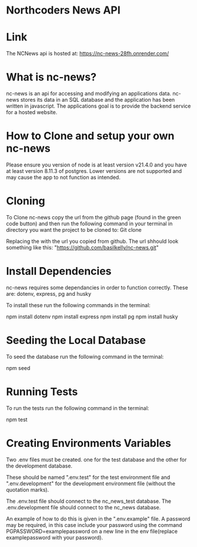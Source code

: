 # Northcoders News API

# Link
The NCNews api is hosted at: https://nc-news-28fh.onrender.com/

# What is nc-news?

nc-news is an api for accessing and modifying an applications data. nc-news stores its data in an SQL database and the application has been written in javascript. The applications goal is to provide the backend service for a hosted website.

# How to Clone and setup your own nc-news
Please ensure you version of node is at least version v21.4.0 and you have at least version 8.11.3 of postgres. Lower versions are not supported and may cause the app to not function as intended.

# Cloning
To Clone nc-news copy the url from the github page (found in the green code button) and then run the following command in your terminal in directory you want the project to be cloned to:
Git clone <url>

Replacing the <url> with the url you copied from github. The url shhould look something like this: "https://github.com/basilkelly/nc-news.git"

# Install Dependencies
nc-news requires some dependancies in order to function correctly. These are: dotenv, express, pg and husky

To install these run the following commands in the terminal:

npm install dotenv
npm install express
npm install pg
npm install husky

# Seeding the Local Database
To seed the database run the following command in the terminal:

npm seed

# Running Tests
To run the tests run the following command in the terminal:

npm test

# Creating Environments Variables
Two .env files must be created. one for the test database and the other for the development database.

These should be named ".env.test" for the test environment file and ".env.development" for the development environment file (without the quotation marks).

The .env.test file should connect to the nc_news_test database.
The .env.development file should connect to the nc_news database.

An example of how to do this is given in the ".env.example" file.
A password may be required, in this case include your password using the command PGPASSWORD=examplepassword on a new line in the env file(replace examplepassword with your password).
